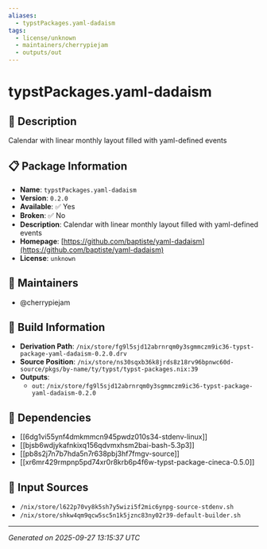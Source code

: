 ```yaml
---
aliases:
  - typstPackages.yaml-dadaism
tags:
  - license/unknown
  - maintainers/cherrypiejam
  - outputs/out
---
```


# typstPackages.yaml-dadaism

## 📝 Description

Calendar with linear monthly layout filled with yaml-defined events

## 📋 Package Information

- **Name**: `typstPackages.yaml-dadaism`
- **Version**: `0.2.0`
- **Available**: ✅ Yes
- **Broken**: ✅ No
- **Description**: Calendar with linear monthly layout filled with yaml-defined events
- **Homepage**: [https://github.com/baptiste/yaml-dadaism](https://github.com/baptiste/yaml-dadaism)
- **License**: `unknown`
## 👥 Maintainers

- @cherrypiejam


## 🔧 Build Information

- **Derivation Path**: `/nix/store/fg9l5sjd12abrnrqm0y3sgmmczm9ic36-typst-package-yaml-dadaism-0.2.0.drv`
- **Source Position**: `/nix/store/ns30sqxb36k8jrds8z18rv96bpnwc60d-source/pkgs/by-name/ty/typst/typst-packages.nix:39`
- **Outputs**:
  - `out`:  `/nix/store/fg9l5sjd12abrnrqm0y3sgmmczm9ic36-typst-package-yaml-dadaism-0.2.0`

## 🔗 Dependencies

- [[6dg1vi55ynf4dmkmmcn945pwdz010s34-stdenv-linux]]
- [[bjsb6wdjykafnkixq156qdvmxhsm2bai-bash-5.3p3]]
- [[pb8s2j7n7b7hda5n7r638pbj3hf7fmgv-source]]
- [[xr6mr429rmpnp5pd74xr0r8krb6p4f6w-typst-package-cineca-0.5.0]]

## 📁 Input Sources

- `/nix/store/l622p70vy8k5sh7y5wizi5f2mic6ynpg-source-stdenv.sh`
- `/nix/store/shkw4qm9qcw5sc5n1k5jznc83ny02r39-default-builder.sh`

---
*Generated on 2025-09-27 13:15:37 UTC*

